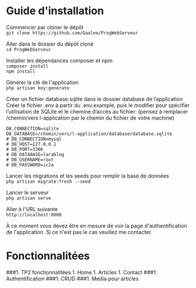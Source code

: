 # Guide d'installation

Commencer par cloner le dépôt  
`git clone https://github.com/Gaalee/ProgWebServeur`

Aller dans le dossier du dépôt cloné  
`cd ProgWebServeur`

Installer les dépendances composer et npm  
`composer install`  
`npm install`

Générer la clé de l'application  
`php artisan key:generate`

Créer un fichier database.sqlite dans le dossier database de l’application  
Créer le fichier .env à partir du .env.example, puis le modifier pour spécifier l’utilisation de SQLite et le chemine d’accès au fichier: (pensez à remplacer /chemin/vers l-application par le chemin du fichier de votre machine)  
```
DB_CONNECTION=sqlite
DB_DATABASE=/chemin/vers/l-application/database/database.sqlite
# DB_CONNECTION=mysql
# DB_HOST=127.0.0.1
# DB_PORT=3306
# DB_DATABASE=larablog
# DB_USERNAME=root
# DB_PASSWORD=ic2a
```
Lancer les migrations et les seeds pour remplir la base de données  
`php artisan migrate:fresh --seed`

Lancer le serveur  
`php artisan serve`

Aller à l'URL suivante  
`http://localhost:8000`

À ce moment vous devez être en mesure de voir la page d'authentification de l'application. Si ce n'est pas le cas veuillez me contacter.


# Fonctionnalitées
###1. TP2 fonctionnalitées
    1. Home
    1. Articles
    1. Contact
###1. Authentification
###1. CRUD
###1. Media pour articles